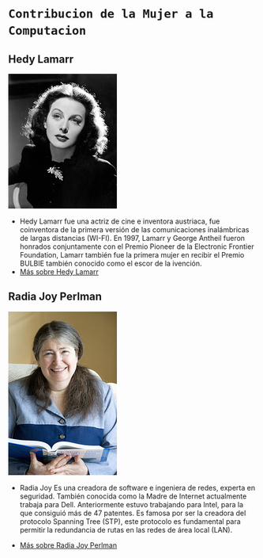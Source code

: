 # `Contribucion de la Mujer a la Computacion`
## Hedy Lamarr
![image](hedy.jpg)
- Hedy Lamarr fue una actriz de cine e inventora austriaca, fue coinventora de la primera versión de las comunicaciones inalámbricas de largas distancias (WI-FI).
En 1997, Lamarr y George Antheil fueron honrados conjuntamente con el Premio Pioneer de la Electronic Frontier Foundation, Lamarr también fue la primera mujer en recibir el Premio BULBIE también conocido como el escor de la ivención.
- [Más sobre Hedy Lamarr](https://es.wikipedia.org/wiki/Hedy_Lamarr)

## Radia Joy Perlman
![image](radia.jpg)
-  Radia Joy Es una creadora de software e ingeniera de redes, experta en seguridad. También conocida como la Madre de Internet actualmente trabaja para Dell. Anteriormente estuvo trabajando para Intel, para la que consiguió más de 47 patentes.
Es famosa por ser la creadora del protocolo Spanning Tree (STP), este protocolo es fundamental para permitir la redundancia de rutas en las redes de área local (LAN).

- [Más sobre Radia Joy Perlman](https://es.wikipedia.org/wiki/Radia_Perlman)

##
